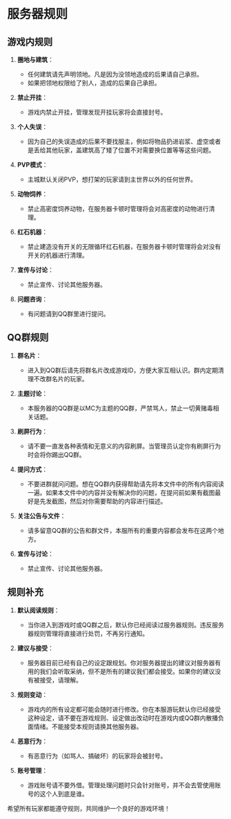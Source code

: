 # 服务器规则

## 游戏内规则
1. **圈地与建筑**：
   - 任何建筑请先声明领地。凡是因为没领地造成的后果请自己承担。
   - 如果把领地权限给了别人，造成的后果自己承担。

2. **禁止开挂**：
   - 游戏内禁止开挂，管理发现开挂玩家将会直接封号。

3. **个人失误**：
   - 因为自己的失误造成的后果不要找服主，例如将物品扔进岩浆、虚空或者是丢给其他玩家，盖建筑高了矮了位置不对需要换位置等等这些问题。

4. **PVP模式**：
   - 主城默认关闭PVP，想打架的玩家请到主世界以外的任何世界。

5. **动物饲养**：
   - 禁止高密度饲养动物，在服务器卡顿时管理将会对高密度的动物进行清理。

6. **红石机器**：
   - 禁止建造没有开关的无限循环红石机器，在服务器卡顿时管理将会对没有开关的机器进行清理。

7. **宣传与讨论**：
   - 禁止宣传、讨论其他服务器。

8. **问题咨询**：
   - 有问题请到QQ群里进行提问。

## QQ群规则
1. **群名片**：
   - 进入到QQ群后请先将群名片改成游戏ID，方便大家互相认识。群内定期清理不改群名片的玩家。

2. **主题讨论**：
   - 本服务器的QQ群是以MC为主题的QQ群，严禁骂人，禁止一切黄赌毒相关话题。

3. **刷屏行为**：
   - 请不要一直发各种表情和无意义的内容刷屏。当管理员认定你有刷屏行为时会将你踢出QQ群。

4. **提问方式**：
   - 不要进群就问问题。想在QQ群内获得帮助请先将本文件中的所有内容阅读一遍。如果本文件中的内容并没有解决你的问题，在提问前如果有截图最好是先发截图，然后对你需要帮助的内容进行描述。

5. **关注公告与文件**：
   - 请多留意QQ群的公告和群文件，本服所有的重要内容都会发布在这两个地方。

6. **宣传与讨论**：
   - 禁止宣传、讨论其他服务器。

## 规则补充
1. **默认阅读规则**：
   - 当你进入到游戏时或QQ群之后，默认你已经阅读过服务器规则。违反服务器规则管理将直接进行处罚，不再另行通知。

2. **建议与接受**：
   - 服务器目前已经有自己的设定跟规划。你对服务器提出的建议对服务器有用的我们会听取采纳，但不是所有的建议我们都会接受。如果你的建议没有被接受，请理解。

3. **规则变动**：
   - 游戏内的所有设定都可能会随时进行修改。你在本服游玩默认你已经接受这种设定，请不要在游戏规则、设定做出改动时在游戏内或QQ群内散播负面情绪。不能接受本规则请换其他服务器。

4. **恶意行为**：
   - 有恶意行为（如骂人、搞破坏）的玩家将会被封号。

5. **账号管理**：
   - 游戏账号请不要外借。管理处理问题时只会针对账号，并不会去管使用账号的这个人到底是谁。

希望所有玩家都能遵守规则，共同维护一个良好的游戏环境！